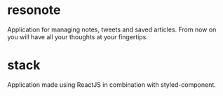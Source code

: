 # resonote
Application for managing notes, tweets and saved articles. From now on you will have all your thoughts at your fingertips.

# stack
Application made using ReactJS in combination with styled-component.
